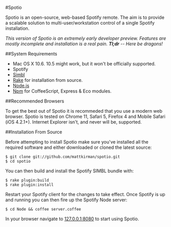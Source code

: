 #Spotio

Spotio is an open-source, web-based Spotify remote. The aim is to provide a scalable solution to multi-user/workstation control of a single Spotify installation.

_This version of Spotio is an extremely early developer preview. Features are mostly incomplete and installation is a real pain. **Tl;dr** -- Here be dragons!_


##System Requirements

* Mac OS X 10.6. 10.5 might work, but it won't be officially supported.
* Spotify
* [Simbl](http://www.culater.net/software/SIMBL/SIMBL.php)
* [Rake](http://rake.rubyforge.org/) for installation from source.
* [Node.js](http://nodejs.org/)
* [Npm](http://npmjs.org/) for CoffeeScript, Express & Eco modules.


##Recommended Browsers

To get the best out of Spotio it is recommeded that you use a modern web browser. Spotio is tested on Chrome 11, Safari 5, Firefox 4 and Mobile Safari (iOS 4.2.1+). Internet Explorer isn't, and never will be, supported.


##Installation From Source

Before attempting to install Spotio make sure you've installed all the required software and either downloaded or cloned the latest source:

    $ git clone git://github.com/mattkirman/spotio.git
    $ cd spotio

You can then build and install the Spotify SIMBL bundle with:

    $ rake plugin:build
    $ rake plugin:install

Restart your Spotify client for the changes to take effect. Once Spotify is up and running you can then fire up the Spotify Node server:

    $ cd Node && coffee server.coffee

In your browser navigate to [127.0.0.1:8080](http://127.0.0.1:8080) to start using Spotio.

